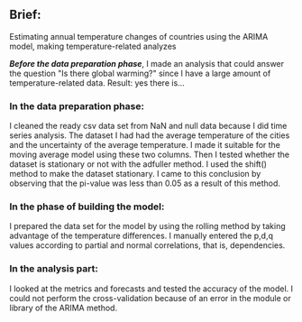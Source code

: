 ## Brief: 
Estimating annual temperature changes of countries using the ARIMA model, making temperature-related analyzes

__*Before the data preparation phase*__, I made an analysis that could answer the question "Is there global warming?" since I have a large amount of temperature-related data. Result: yes there is...

### In the data preparation phase: 
I cleaned the ready csv data set from NaN and null data because I did time series analysis. The dataset I had had the average temperature of the cities and the uncertainty of the average temperature. I made it suitable for the moving average model using these two columns. Then I tested whether the dataset is stationary or not with the adfuller method. I used the shift() method to make the dataset stationary. I came to this conclusion by observing that the pi-value was less than 0.05 as a result of this method. 

### In the phase of building the model: 
I prepared the data set for the model by using the rolling method by taking advantage of the temperature differences. I manually entered the p,d,q values according to partial and normal correlations, that is, dependencies. 
### In the analysis part: 
I looked at the metrics and forecasts and tested the accuracy of the model. I could not perform the cross-validation because of an error in the module or library of the ARIMA method.
